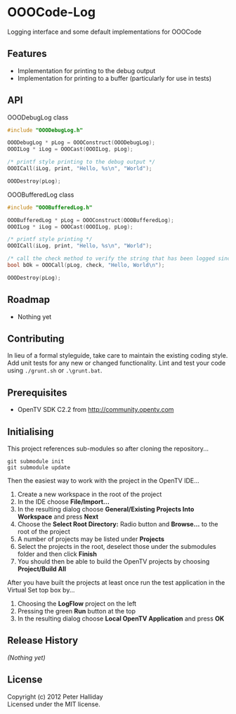 OOOCode-Log
===========

Logging interface and some default implementations for OOOCode

## Features

- Implementation for printing to the debug output
- Implementation for printing to a buffer (particularly for use in tests)

## API

OOODebugLog class

```C
#include "OOODebugLog.h"

OOODebugLog * pLog = OOOConstruct(OOODebugLog);
OOOILog * iLog = OOOCast(OOOILog, pLog);

/* printf style printing to the debug output */
OOOICall(iLog, print, "Hello, %s\n", "World");

OOODestroy(pLog);
```

OOOBufferedLog class

```C
#include "OOOBufferedLog.h"

OOOBufferedLog * pLog = OOOConstruct(OOOBufferedLog);
OOOILog * iLog = OOOCast(OOOILog, pLog);

/* printf style printing */
OOOICall(iLog, print, "Hello, %s\n", "World");

/* call the check method to verify the string that has been logged since the last time check was called */
bool bOk = OOOCall(pLog, check, "Hello, World\n");

OOODestroy(pLog);
```

## Roadmap

- Nothing yet

## Contributing

In lieu of a formal styleguide, take care to maintain the existing coding style. Add unit tests for any new or changed functionality. Lint and test your code using ``./grunt.sh`` or ``.\grunt.bat``.

## Prerequisites

- OpenTV SDK C2.2 from http://community.opentv.com

## Initialising

This project references sub-modules so after cloning the repository...

```
git submodule init
git submodule update
```

Then the easiest way to work with the project in the OpenTV IDE...

1. Create a new workspace in the root of the project
1. In the IDE choose **File/Import...**
1. In the resulting dialog choose **General/Existing Projects Into Workspace** and press **Next**
1. Choose the **Select Root Directory:** Radio button and **Browse...** to the root of the project
1. A number of projects may be listed under **Projects**
1. Select the projects in the root, deselect those under the submodules folder and then click **Finish**
1. You should then be able to build the OpenTV projects by choosing **Project/Build All**

After you have built the projects at least once run the test application in the Virtual Set top box by...

1. Choosing the **LogFlow** project on the left
1. Pressing the green **Run** button at the top
1. In the resulting dialog choose **Local OpenTV Application** and press **OK**

## Release History
_(Nothing yet)_

## License
Copyright (c) 2012 Peter Halliday  
Licensed under the MIT license.